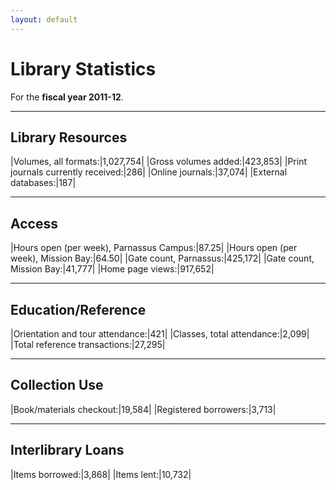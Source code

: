 ```yaml
---
layout: default
---
```

# Library Statistics

For the **fiscal year 2011-12**.

---

## Library Resources

|Volumes, all formats:|1,027,754|
|Gross volumes added:|423,853|
|Print journals currently received:|286|
|Online journals:|37,074|
|External databases:|187|

---

## Access

|Hours open (per week), Parnassus Campus:|87.25|
|Hours open (per week), Mission Bay:|64.50|
|Gate count, Parnassus:|425,172|
|Gate count, Mission Bay:|41,777|
|Home page views:|917,652|

---

## Education/Reference

|Orientation and tour attendance:|421|
|Classes, total attendance:|2,099|
|Total reference transactions:|27,295|

---

## Collection Use

|Book/materials checkout:|19,584|
|Registered borrowers:|3,713|

---

## Interlibrary Loans

|Items borrowed:|3,868|
|Items lent:|10,732|
